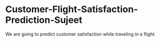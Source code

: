 # Customer-Flight-Satisfaction-Prediction-Sujeet
We are going to predict customer satisfaction while traveling in a flight.
